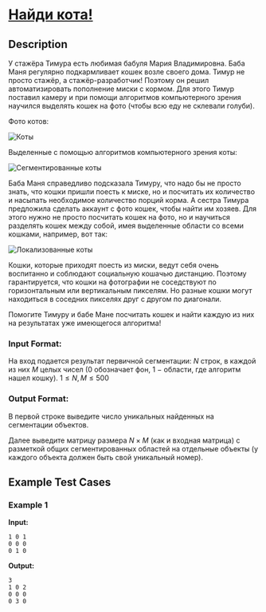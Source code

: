 # [Найди кота!](link)

## Description

У стажёра Тимура есть любимая бабуля Мария Владимировна. Баба Маня регулярно подкармливает кошек возле своего дома. Тимур не просто стажёр, а стажёр-разработчик! Поэтому он решил автоматизировать пополнение миски с кормом. Для этого Тимур поставил камеру и при помощи алгоритмов компьютерного зрения научился выделять кошек на фото (чтобы всю еду не склевали голуби). 

Фото котов:

![Коты](cats.jpeg)

Выделенные с помощью алгоритмов компьютерного зрения коты:

![Сегментированные коты](cats_2.jpeg)

Баба Маня справедливо подсказала Тимуру, что надо бы не просто знать, что кошки пришли поесть к миске, но и посчитать их количество и насыпать необходимое количество порций корма. А сестра Тимура предложила сделать аккаунт с фото кошек, чтобы найти им хозяев. Для этого нужно не просто посчитать кошек на фото, но и научиться разделять кошек между собой, имея выделенные области со всеми кошками, например, вот так:

![Локализованные коты](cats_3.jpeg)

Кошки, которые приходят поесть из миски, ведут себя очень воспитанно и соблюдают социальную кошачью дистанцию. Поэтому гарантируется, что кошки на фотографии не соседствуют по горизонтальным или вертикальным пикселям. Но разные кошки могут находиться в соседних пикселях друг с другом по диагонали. 

Помогите Тимуру и бабе Мане посчитать кошек и найти каждую из них на результатах уже имеющегося алгоритма!
### Input Format:

На вход подается результат первичной сегментации: $N$ строк, в каждой из них $M$ целых чисел ($0$ обозначает фон, $1$ $-$ области, где алгоритм нашел кошку). $1 \le N, M \le 500$


### Output Format:

В первой строке выведите число уникальных найденных на сегментации объектов. 

Далее выведите матрицу размера $N \times M$ (как и входная матрица) с разметкой общих сегментированных областей на отдельные объекты (у каждого объекта должен быть свой уникальный номер).

## Example Test Cases

### Example 1

**Input:**
```
1 0 1
0 0 0
0 1 0

```

**Output:**
```
3
1 0 2
0 0 0
0 3 0
```

